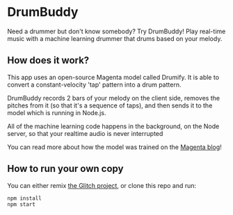 DrumBuddy
=================
Need a drummer but don't know somebody? Try DrumBuddy!
Play real-time music with a machine learning drummer that drums based on your melody.

## How does it work?
This app uses an open-source Magenta model called Drumify. 
It is able to convert a constant-velocity 'tap' pattern into a drum pattern.

DrumBuddy records 2 bars of your melody on the client side, removes the pitches from it (so that it's a sequence of taps), 
and then sends it to the model which is running in Node.js. 

All of the machine learning code happens in the background, on the Node server, so that your realtime audio is never interrupted

You can read more about how the model was trained on the [Magenta blog](https://magenta.tensorflow.org/groovae)!

## How to run your own copy

You can either remix [the Glitch project](https://glitch.com/edit/#!/wool-musician), or clone this repo and run:
```
npm install
npm start
```

